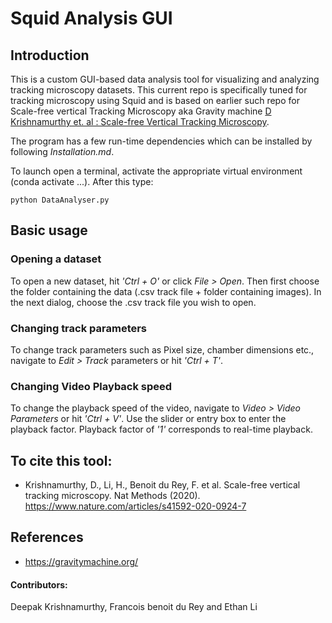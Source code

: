 # Squid Analysis GUI 

## Introduction
This is a custom GUI-based data analysis tool for visualizing and analyzing tracking microscopy datasets. This current repo is specifically tuned for tracking microscopy using Squid and is based on earlier such repo for Scale-free vertical Tracking Microscopy aka Gravity machine [D Krishnamurthy et. al : Scale-free Vertical Tracking Microscopy](https://www.nature.com/articles/s41592-020-0924-7). 

The program has a few run-time dependencies which can be installed by following *Installation.md*.

To launch open a terminal, activate the appropriate virtual environment (conda activate ...). After this type:
	
	python DataAnalyser.py

## Basic usage

### Opening a dataset
To open a new dataset, hit *'Ctrl + O'* or click *File > Open*. Then first choose the folder containing the data (.csv track file + folder containing images). In the next dialog, choose the .csv track file you wish to open.

### Changing track parameters
To change track parameters such as Pixel size, chamber dimensions etc., navigate to *Edit > Track* parameters or hit *'Ctrl + T'*. 

### Changing Video Playback speed
To change the playback speed of the video, navigate to *Video > Video Parameters* or hit *'Ctrl + V'*. Use the slider or entry box to enter the playback factor. Playback factor of *'1'* corresponds to real-time playback.


## To cite this tool:
- Krishnamurthy, D., Li, H., Benoit du Rey, F. et al. Scale-free vertical tracking microscopy. Nat Methods (2020). https://www.nature.com/articles/s41592-020-0924-7


## References
- https://gravitymachine.org/

#### Contributors: 
Deepak Krishnamurthy, Francois benoit du Rey and Ethan Li

